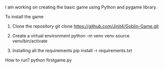 I am working on creating the basic game using Python and pygame library.

To install the game

1. Clone the repository
   git clone https://github.com/Jinit4/Goblin-Game.git

2. Create a virtual environment
   python -m venv venv <!-- Create a virtual environment named venv and activate it -->
   source venv/bin/activate <!-- # For Windows: .\venv\Scripts\activate -->

3. Installing all the requirements
   pip install -r requirements.txt

How to run?
python firstgame.py